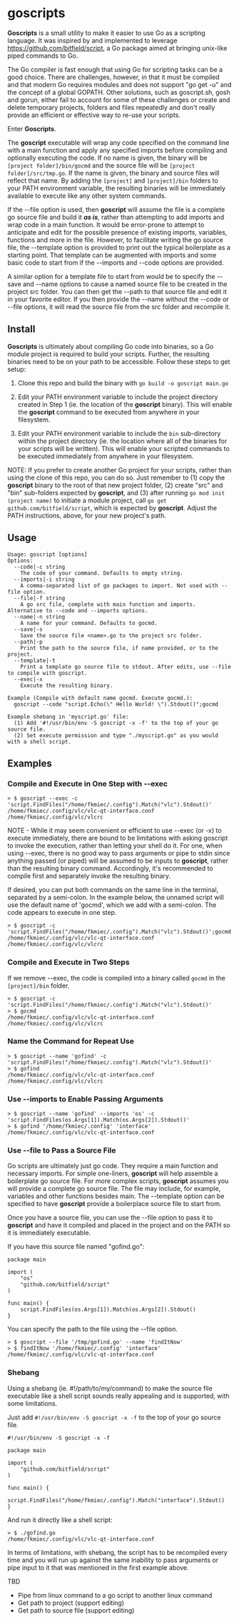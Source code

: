 # goscripts

**Goscripts** is a small utility to make it easier to use Go as a scripting language. It was inspired by and implemented to leverage https://github.com/bitfield/script, a Go package aimed at bringing unix-like piped commands to Go. 

The Go compiler is fast enough that using Go for scripting tasks can be a good choice. There are challenges, however, in that it must be compiled and that modern Go requires modules and does not support "go get -u" and the concept of a global GOPATH. Other solutions, such as goscript.sh, gosh and gorun, either fail to account for some of these challenges or create and delete temporary projects, folders and files repeatedly and don't really provide an efficient or effective way to re-use your scripts. 

Enter **Goscripts**.  

The **goscript** executable will wrap any code specified on the command line with a main function and apply any specified imports before compiling and optionally executing the code. If no name is given, the binary will be `[project folder]/bin/gocmd` and the source file will be `[project folder]/src/tmp.go`. If the name is given, the binary and source files will reflect that name. By adding the `[project]` and `[project]/bin` folders to your PATH environment variable, the resulting binaries will be immediately available to execute like any other system commands. 

If the --file option is used, then **goscript** will assume the file is a complete go source file and build it _**as is**_, rather than attempting to add imports and wrap code in a main function. It would be error-prone to attempt to anticipate and edit for the possible presence of existing imports, variables, functions and more in the file. However, to facilitate writing the go source file, the --template option is provided to print out the typical boilerplate as a starting point. That template can be augmented with imports and some basic code to start from if the --imports and --code options are provided. 

A similar option for a template file to start from would be to specify the --save and --name options to cause a named source file to be created in the project src folder. You can then get the --path to that source file and edit it in your favorite editor. If you then provide the --name without the --code or --file options, it will read the source file from the src folder and recompile it. 

## Install

**Goscripts** is ultimately about compiling Go code into binaries, so a Go module project is required to build your scripts. Further, the resulting binaries need to be on your path to be accessible. Follow these steps to get setup:

1. Clone this repo and build the binary with `go build -o goscript main.go`

2. Edit your PATH environment variable to include the project directory created in Step 1 (ie. the location of the **goscript** binary). This will enable the **goscript** command to be executed from anywhere in your filesystem.

3. Edit your PATH environment variable to include the `bin` sub-directory within the project directory (ie. the location where all of the binaries for your scripts will be written). This will enable your scripted commands to be executed immediately from anywhere in your filesystem.

NOTE: If you prefer to create another Go project for your scripts, rather than using the clone of this repo, you can do so. Just remember to (1) copy the **goscript** binary to the root of that new project folder, (2) create "src" and "bin" sub-folders expected by **goscript**, and (3) after running `go mod init (project name)` to initiate a module project, call `go get github.com/bitfield/script`, which is expected by **goscript**. Adjust the PATH instructions, above, for your new project's path. 

## Usage
```
Usage: goscript [options]
Options:
  --code|-c string
	The code of your command. Defaults to empty string.
  --imports|-i string
	A comma-separated list of go packages to import. Not used with --file option.
  --file|-f string
	A go src file, complete with main function and imports. Alternative to --code and --imports options.
  --name|-n string
	A name for your command. Defaults to gocmd.
  --save|-s
	Save the source file <name>.go to the project src folder.
  --path|-p
	Print the path to the source file, if name provided, or to the project.
  --template|-t
	Print a template go source file to stdout. After edits, use --file to compile with goscript.
  --exec|-x
	Execute the resulting binary.

Example (Compile with default name gocmd. Execute gocmd.):
  goscript --code "script.Echo(\" Hello World! \").Stdout()";gocmd

Example shebang in 'myscript.go' file:
  (1) Add '#!/usr/bin/env -S goscript -x -f' to the top of your go source file.
  (2) Set execute permission and type "./myscript.go" as you would with a shell script.
```

## Examples

### Compile and Execute in One Step with --exec

```
> $ goscript --exec -c 'script.FindFiles("/home/fkmiec/.config").Match("vlc").Stdout()'
/home/fkmiec/.config/vlc/vlc-qt-interface.conf
/home/fkmiec/.config/vlc/vlcrc
```

NOTE - While it may seem convenient or efficient to use --exec (or -x) to execute immediately, there are bound to be limitations with asking goscript to invoke the execution, rather than letting your shell do it. For one, when using --exec, there is no good way to pass arguments or pipe to stdin since anything passed (or piped) will be assumed to be inputs to **goscript**, rather than the resulting binary command. Accordingly, it's recommended to compile first and separately invoke the resulting binary. 

If desired, you can put both commands on the same line in the terminal, separated by a semi-colon. In the example below, the unnamed script will use the default name of 'gocmd', which we add with a semi-colon. The code appears to execute in one step. 

```
> $ goscript -c 'script.FindFiles("/home/fkmiec/.config").Match("vlc").Stdout()';gocmd
/home/fkmiec/.config/vlc/vlc-qt-interface.conf
/home/fkmiec/.config/vlc/vlcrc
```

### Compile and Execute in Two Steps

If we remove --exec, the code is compiled into a binary called `gocmd` in the `[project]/bin` folder.
```
> $ goscript -c 'script.FindFiles("/home/fkmiec/.config").Match("vlc").Stdout()'
> $ gocmd                                                                      
/home/fkmiec/.config/vlc/vlc-qt-interface.conf
/home/fkmiec/.config/vlc/vlcrc
```

### Name the Command for Repeat Use

```
> $ goscript --name 'gofind' -c 'script.FindFiles("/home/fkmiec/.config").Match("vlc").Stdout()'
> $ gofind                                                                     
/home/fkmiec/.config/vlc/vlc-qt-interface.conf
/home/fkmiec/.config/vlc/vlcrc
```

### Use --imports to Enable Passing Arguments

```
> $ goscript --name 'gofind' --imports 'os' -c 'script.FindFiles(os.Args[1]).Match(os.Args[2]).Stdout()'
> $ gofind '/home/fkmiec/.config' 'interface'                                  
/home/fkmiec/.config/vlc/vlc-qt-interface.conf
```

### Use --file to Pass a Source File

Go scripts are ultimately just go code. They require a main function and necessary imports. For simple one-liners, **goscript** will help assemble a boilerplate go source file. For more complex scripts, **goscript** assumes you will provide a complete go source file. The file may include, for example, variables and other functions besides main. The --template option can be specified to have **goscript** provide a boilerplace source file to start from. 

Once you have a source file, you can use the --file option to pass it to **goscript** and have it compiled and placed in the project and on the PATH so it is immediately executable. 

If you have this source file named "gofind.go": 

```
package main

import ( 
    "os"
    "github.com/bitfield/script"
)

func main() {
    script.FindFiles(os.Args[1]).Match(os.Args[2]).Stdout()
}

```

You can specify the path to the file using the --file option. 

```
> $ goscript --file '/tmp/gofind.go' --name 'findItNow'                        
> $ findItNow '/home/fkmiec/.config' 'interface'                               
/home/fkmiec/.config/vlc/vlc-qt-interface.conf
```

### Shebang

Using a shebang (ie. #!/path/to/my/command) to make the source file executable like a shell script sounds really appealing and is supported, with some limitations. 

Just add `#!/usr/bin/env -S goscript -x -f` to the top of your go source file. 

```
#!/usr/bin/env -S goscript -x -f

package main

import ( 
    "github.com/bitfield/script"
)

func main() {
    script.FindFiles("/home/fkmiec/.config").Match("interface").Stdout()
}
```

And run it directly like a shell script:

```
> $ ./gofind.go                                                               
/home/fkmiec/.config/vlc/vlc-qt-interface.conf

```

In terms of limitations, with shebang, the script has to be recompiled every time and you will run up against the same inability to pass arguments or pipe input to it that was mentioned in the first example above.

TBD

* Pipe from linux command to a go script to another linux command
* Get path to project (support editing)
* Get path to source file (support editing)